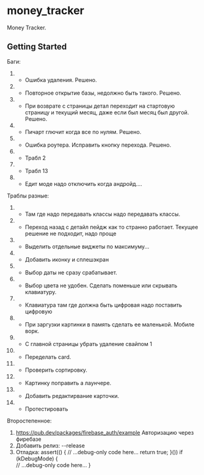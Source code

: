 # money_tracker

Money Tracker.

## Getting Started

Баги:
1. + Ошибка удаления. Решено.
2. + Повторное открытие базы, недолжно быть такого. Решено.
3. + При возврате с страницы детал переходит на стартовую страницу и текущий месяц, даже если был месяц был другой. Решено.
4. + Пичарт глючит когда все по нулям. Решено.
5. + Ошибка роутера. Исправить кнопку перехода. Решено.
6. - Трабл 2
7. + Трабл 13
8. - Едит моде надо отключить когда андройд....

Траблы разные:
1.  + Там где надо передавать классы надо передавать классы.
2.  - Переход назад с детайл пейдж как то странно работает. Текущее решение не подходит, надо проще
3.  + Выделить отдельные виджеты по максимуму...
4.  + Добавить иконку и сплешэкран
5.  + Выбор даты не сразу срабатывает.
6.  + Выбор цвета не удобен. Сделать поменьше или скрывать клавиатуру.
7.  + Клавиатура там где должна быть цифровая надо поставить цифровую
8.  + При заргузки картинки в память сделать ее маленькой. Мобиле ворк.
9.  + С главной страницы убрать удаление свайпом 1
10. + Переделать card.
11. + Проверить сортировку.
12. + Картинку поправить а лаунчере.
13. + Добавить редактирвание карточки.
14. + Протестировать

Второстепенное:
1. https://pub.dev/packages/firebase_auth/example Авторизацию через фиребазе
2. Добавить релиз: --release
3. Отладка:
   assert(() {
     // ...debug-only code here...
     return true;
   }())
   if (kDebugMode) {  
     // ...debug-only code here...
   }